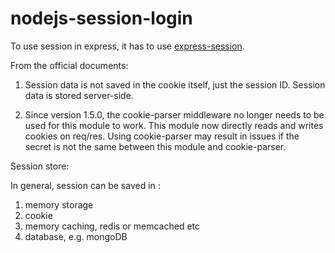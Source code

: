# nodejs-session-login

To use session in express, it has to use [express-session](https://github.com/expressjs/session). <br/>

From the official documents:
1. Session data is not saved in the cookie itself, just the session ID. Session data is stored server-side. <br/>

2. Since version 1.5.0, the cookie-parser middleware no longer needs to be used for this module to work. This module now directly reads and writes cookies on req/res. Using cookie-parser may result in issues if the secret is not the same between this module and cookie-parser. <br/>

Session store:

In general, session can be saved in :
1. memory storage
2. cookie
3. memory caching, redis or memcached etc
4. database, e.g. mongoDB
